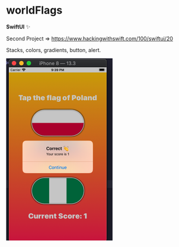 # worldFlags

**SwiftUI** :sparkles:


Second Project => https://www.hackingwithswift.com/100/swiftui/20

Stacks, colors, gradients, button, alert.

![alt text](https://github.com/keiren-z/worldFlags/blob/master/worldFlags/Assets.xcassets/Preview.imageset/Screen%20Shot%202020-03-17%20at%2020.19.11.png)
